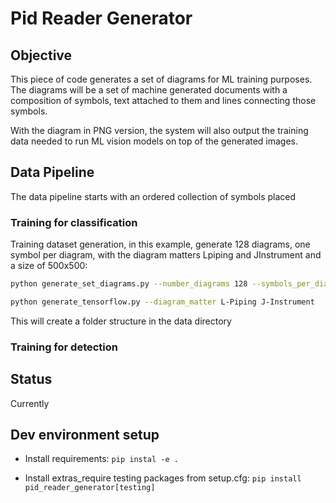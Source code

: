 # Pid Reader Generator

## Objective

This piece of code generates a set of diagrams for ML training purposes.
The diagrams will be a set of machine generated documents with a composition of symbols, text attached to them
and lines connecting those symbols.

With the diagram in PNG version, the system will also output the training data needed to run ML vision models on
top of the generated images.

## Data Pipeline

The data pipeline starts with an ordered collection of symbols placed

### Training for classification

Training dataset generation, in this example, generate 128 diagrams, one symbol per diagram, with the diagram matters
Lpiping and JInstrument and a size of 500x500:

```bash
python generate_set_diagrams.py --number_diagrams 128 --symbols_per_diagram 1 --diagram_matter L-Piping J-Instrument --diagram_size 500 500

python generate_tensorflow.py --diagram_matter L-Piping J-Instrument
```

This will create a folder structure in the data directory

### Training for detection

## Status

Currently

## Dev environment setup

- Install requirements: `pip instal -e .`

- Install extras_require testing packages from setup.cfg:
`pip install pid_reader_generator[testing]`

